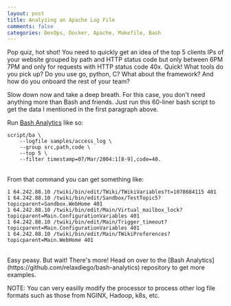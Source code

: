 ```yaml
---
layout: post
title: Analyzing an Apache Log File
comments: false
categories: DevOps, Docker, Apache, Makefile, Bash
---
```


Pop quiz, hot shot! You need to quickly get an idea of the top 5 clients IPs
of your website grouped by path and HTTP status code but only between 6PM
7PM and only for requests with HTTP status code 40x. Quick! What tools do
you pick up? Do you use go, python, C? What about the framework? And how do
you onboard the rest of your team?

Slow down now and take a deep breath. For this case, you don't need
anything more than Bash and friends. Just run this 60-liner bash script
to get the data I mentioned in the first paragraph above.

Run [Bash Analytics](https://github.com/relaxdiego/bash-analytics) like so:

```
script/ba \
    --logfile samples/access_log \
    --group src,path,code \
    --top 5 \
    --filter timestamp=07/Mar/2004:1[8-9],code=40.
```

<br/>
From that command you can get something like:

```
1 64.242.88.10 /twiki/bin/edit/TWiki/TWikiVariables?t=1078684115 401
1 64.242.88.10 /twiki/bin/edit/Sandbox/TestTopic5?topicparent=Sandbox.WebHome 401
1 64.242.88.10 /twiki/bin/edit/Main/Virtual_mailbox_lock?topicparent=Main.ConfigurationVariables 401
1 64.242.88.10 /twiki/bin/edit/Main/Trigger_timeout?topicparent=Main.ConfigurationVariables 401
1 64.242.88.10 /twiki/bin/edit/Main/TWikiPreferences?topicparent=Main.WebHome 401
```

<br/>
Easy peasy. But wait! There's more! Head on over to the 
[Bash Analytics](https://github.com/relaxdiego/bash-analytics) repository
to get more examples.


NOTE: You can very easilly modify the processor to process other log file formats
such as those from NGINX, Hadoop, k8s, etc.

